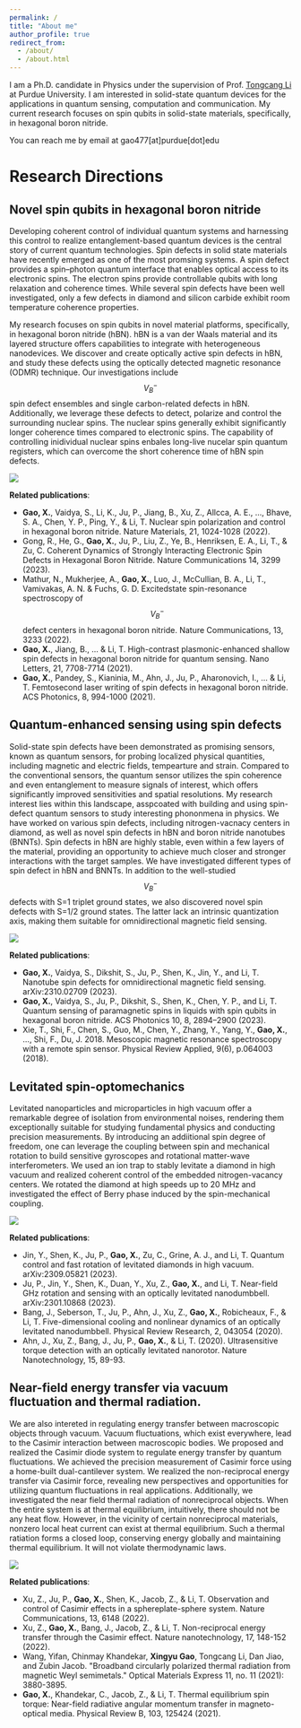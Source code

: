 ```yaml
---
permalink: /
title: "About me"
author_profile: true
redirect_from: 
  - /about/
  - /about.html
---
```




I am a Ph.D. candidate in Physics  under the supervision of Prof. [Tongcang Li](https://sites.google.com/site/litongcang/) at Purdue University. I am interested in solid-state quantum devices for the applications in quantum sensing, computation and communication. My current research focuses on spin qubits in solid-state materials, specifically, in hexagonal boron nitride. 

You can reach me by email at gao477[at]purdue[dot]edu



# Research Directions

## Novel spin qubits in hexagonal boron nitride
Developing coherent control of individual quantum systems and harnessing this control to realize entanglement-based quantum devices is the central story of current quantum technologies.  Spin defects in solid state materials have recently emerged as one of the most promsing systems. A spin defect provides a spin–photon quantum interface that enables optical access to its electronic spins. The electron spins provide controllable qubits with long relaxation and coherence times.  While several spin defects have been well investigated, only a few defects in diamond and silicon carbide exhibit room temperature coherence properties.  

My research focuses on spin qubits in novel material platforms, specifically, in hexagonal boron nitride (hBN). hBN is a van der Waals material and its layered structure offers capabilities to integrate with heterogeneous nanodevices. We discover and create optically active spin defects in hBN, and study these defects using the optically detected magnetic resonance (ODMR) technique. Our investigations include $$V_B^-$$ spin defect ensembles and single carbon-related defects in hBN. Additionally, we leverage these defects to detect, polarize and control the surrounding nuclear spins. The nuclear spins generally exhibit significantly longer coherence times compared to electronic spins.  The capability of controlling inidividual nuclear spins enbales long-live nucelar spin quantum registers, which can overcome the short coherence time of hBN spin defects.

![ ](../Figures/research/illustration_hBNdefects.jpg "hBN_illustration")

__Related publications__:
* __Gao, X.__, Vaidya, S., Li, K., Ju, P., Jiang, B., Xu, Z., Allcca, A. E., ..., Bhave, S. A., Chen, Y. P., Ping, Y., & Li, T. Nuclear spin polarization and control in hexagonal boron nitride. Nature Materials, 21, 1024-1028 (2022).
* Gong, R., He, G., __Gao, X.__, Ju, P., Liu, Z., Ye, B., Henriksen, E. A., Li, T., & Zu, C. Coherent Dynamics of Strongly Interacting Electronic Spin Defects in Hexagonal Boron Nitride. Nature Communications 14, 3299 (2023).
* Mathur, N., Mukherjee, A., __Gao, X.__, Luo, J., McCullian, B. A., Li, T., Vamivakas, A. N. & Fuchs, G. D. Excitedstate spin-resonance spectroscopy of $$V_B^-$$ defect centers in hexagonal boron nitride. Nature Communications, 13, 3233 (2022).
* __Gao, X.__, Jiang, B., ... & Li, T. High-contrast plasmonic-enhanced shallow spin defects in hexagonal boron nitride for quantum sensing. Nano Letters, 21, 7708-7714 (2021).
* __Gao, X.__, Pandey, S., Kianinia, M., Ahn, J., Ju, P., Aharonovich, I., ... & Li, T. Femtosecond laser writing of spin defects in hexagonal boron nitride. ACS Photonics, 8, 994-1000 (2021).

## Quantum-enhanced sensing using spin defects
Solid-state spin defects have been demonstrated as promising sensors, known as quantum sensors, for probing localized physical quantities, including magnetic and electric fields, tempearture and strain. Compared to the conventional sensors, the quantum sensor utilizes the spin coherence and even entanglement to measure signals of interest, which offers significantly improved sensitivities and spatial resolutions.  My research interest lies within this landscape, asspcoated with building and using spin-defect quantum sensors to study interesting phononmena in physics. We have worked on various spin defects, including nitrogen-vacnacy centers in diamond, as well as novel spin defects in hBN and boron nitride nanotubes (BNNTs). Spin defects in hBN are highly stable, even within a few layers of the material, providing an opportunity to achieve much closer and stronger interactions with the target samples. We have investigated different types of spin defect in hBN and BNNTs. In addition to the well-studied $$V_B^-$$ defects with S=1 triplet ground states, we also discovered novel spin defects with S=1/2 ground states. The latter lack an intrinsic quantization axis, making them suitable for omnidirectional magnetic field sensing. 

![ ](../Figures/research/BNNT_AFM.jpg "sensing")

__Related publications__:
* __Gao, X.__, Vaidya, S., Dikshit, S., Ju, P., Shen, K., Jin, Y., and Li, T. Nanotube spin defects for omnidirectional magnetic field sensing. arXiv:2310.02709 (2023).
* __Gao, X.__, Vaidya, S., Ju, P., Dikshit, S., Shen, K., Chen, Y. P., and Li, T. Quantum sensing of paramagnetic spins in liquids with spin qubits in hexagonal boron nitride. ACS Photonics 10, 8, 2894–2900 (2023).
* Xie, T., Shi, F., Chen, S., Guo, M., Chen, Y., Zhang, Y., Yang, Y., __Gao, X.__, ..., Shi, F., Du, J. 2018. Mesoscopic magnetic resonance spectroscopy with a remote spin sensor. Physical Review Applied, 9(6), p.064003 (2018).


## Levitated spin-optomechanics
Levitated nanoparticles and microparticles in high vacuum offer a remarkable degree of isolation from environmental noises, rendering them exceptionally suitable for studying fundamental physics and conducting precision measurements. By introducing an addiitional spin degree of freedom, one can leverage the coupling between spin and mechanical rotation to build sensitive gyroscopes and rotational matter-wave interferometers. We used an ion trap to stably levitate a diamond in high vacuum and realized coherent control of the embedded nitrogen-vacancy centers. We rotated the diamond at high speeds up to 20 MHz and investigated the effect of Berry phase induced by the spin-mechanical coupling. 

![ ](../Figures/research/Levitation.jpg "energyTransfer")

__Related publications__:
* Jin, Y., Shen, K., Ju, P., __Gao, X.__, Zu, C., Grine, A. J., and Li, T. Quantum control and fast rotation of levitated diamonds in high vacuum. arXiv:2309.05821 (2023).
* Ju, P., Jin, Y., Shen, K., Duan, Y., Xu, Z., __Gao, X.__, and Li, T. Near-field GHz rotation and sensing with an optically levitated nanodumbbell. arXiv:2301.10868 (2023).
* Bang, J., Seberson, T., Ju, P., Ahn, J., Xu, Z., __Gao, X.__, Robicheaux, F., & Li, T. Five-dimensional cooling and nonlinear dynamics of an optically levitated nanodumbbell. Physical Review Research, 2, 043054 (2020).
* Ahn, J., Xu, Z., Bang, J., Ju, P., __Gao, X.__, & Li, T. (2020). Ultrasensitive torque detection with an optically levitated nanorotor. Nature Nanotechnology, 15, 89-93.


## Near-field energy transfer via vacuum fluctuation and thermal radiation.
We are also intereted in regulating energy transfer between macroscopic objects through vacuum. Vacuum fluctuations, which exist everywhere, lead to the Casimir interaction between macroscopic bodies. We proposed and realized the Casimir diode system to regulate energy transfer by quantum fluctuations. We achieved the precision measurement of Casimir force using a home-built dual-cantilever system. We realized the non-reciprocal energy transfer via Casimir force, revealing new perspectives and opportunities for utilizing quantum fluctuations in real applications. Additionally, we investigated the near field thermal radiation of nonreciprocal objects. When the entire system is at thermal equilibrium, intuitively, there should not be any heat flow. However, in the vicinity of certain nonreciprocal materials, nonzero local heat current can exist at thermal equilibrium. Such a thermal ratiation forms a closed loop, conserving energy globally and maintaining thermal equilibrium. It will not violate thermodynamic laws. 

![ ](../Figures/research/Energytransfer.jpg "energyTransfer")

__Related publications__:
* Xu, Z., Ju, P., __Gao, X.__, Shen, K., Jacob, Z., & Li, T. Observation and control of Casimir effects in a sphereplate-sphere system. Nature Communications, 13, 6148 (2022).
* Xu, Z., __Gao, X.__, Bang, J., Jacob, Z., & Li, T. Non-reciprocal energy transfer through the Casimir effect. Nature nanotechnology, 17, 148-152 (2022).
* Wang, Yifan, Chinmay Khandekar, __Xingyu Gao__, Tongcang Li, Dan Jiao, and Zubin Jacob. "Broadband circularly polarized thermal radiation from magnetic Weyl semimetals." Optical Materials Express 11, no. 11 (2021): 3880-3895.
* __Gao, X.__, Khandekar, C., Jacob, Z., & Li, T. Thermal equilibrium spin torque: Near-field radiative angular momentum transfer in magneto-optical media. Physical Review B, 103, 125424 (2021).